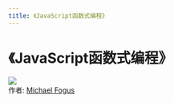 ```yaml
---
title: 《JavaScript函数式编程》
---
```

# 《JavaScript函数式编程》
![](https://img1.doubanio.com/view/subject/l/public/s28263518.jpg)  
作者: [Michael Fogus]()